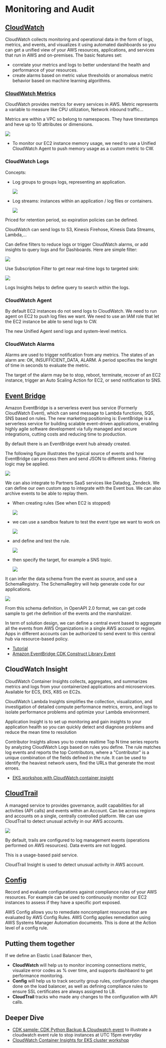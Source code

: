 # Monitoring and Audit

## [CloudWatch](https://docs.aws.amazon.com/cloudwatch/)

CloudWatch collects monitoring and operational data in the form of logs, metrics, and events, and visualizes it using automated dashboards so you can get a unified view of your AWS resources, applications, and services that run in AWS and on-premises. The basic features set:

* correlate your metrics and logs to better understand the health and performance of your resources.
* create alarms based on metric value thresholds or anomalous metric behavior based on machine learning algorithms. 

### [CloudWatch Metrics](https://docs.aws.amazon.com/cloudwatch/)

CloudWatch provides metrics for every services in AWS. Metric represents a variable to measure like CPU utilization, Network inbound traffic... 

Metrics are within a VPC so belong to namespaces. They have timestamps and heve up to 10 attributes or dimensions.

![](./images/cloudwatch-1.png)

* To monitor our EC2 instance memory usage, we need to use a Unified CloudWatch Agent to push memory usage as a custom metric to CW.

### CloudWatch Logs

Concepts:

* Log groups to groups logs, representing an application.

    ![](./images/cw-log-groups.png)

* Log streams: instances within an application / log files or containers.

    ![](./images/cw-log-streams.png)


Priced for retention period, so expiration policies can be defined. 

CloudWatch can send logs to S3, Kinesis Firehose, Kinesis Data Streams, Lambda,... 

Can define filters to reduce logs or trigger CloudWatch alarms, or add insights to query logs and for Dashboards. Here are simple filter:

![](./images/cw-filter.png)

Use Subscription Filter to get near real-time logs to targeted sink:

![](./images/cw-subscription.png)


Logs Insights helps to define query to search within the logs. 

### CloudWatch Agent

By default EC2 instances do not send logs to CloudWatch. We need to run agent on EC2 to push log files we want. We need to use an IAM role that let the EC2 instance be able to send logs to CW.

The new Unified Agent send logs and system-level metrics. 

### CloudWatch Alarms

Alarms are used to trigger notification from any metrics. The states of an alarm are: OK, INSUFFICIENT_DATA, ALARM. A period specifies the lenght of time in seconds to evaluate the metric.

The target of the alarm may be to stop, reboot, terminate, recover of an EC2 instance, trigger an Auto Scaling Action for EC2, or send notification to SNS.

## [Event Bridge](https://docs.aws.amazon.com/eventbridge/)

Amazon EventBridge is a serverless event bus service (Formerly CloudWatch Event), which can send message to Lambda functions, SQS, SNS based on rules. The new marketing positioning is: EventBridge is a serverless service for building scalable event-driven applications, enabling highly agile software development via fully managed and secure integrations, cutting costs and reducing time to production.

By default there is an EventBridge event hub already created.

The following figure illustrates the typical source of events and how EventBridge can process them and send JSON to different sinks. Filtering logic may be applied.

![](./diagrams/event-bridge-0.drawio.png)

We can also integrate to Partners SaaS services like Datadog, Zendeck. We can define our own custom app to integrate with the Event bus. We can also archive events to be able to replay them.


* When creating rules (See when EC2 is stopped)

    ![](./images/eb-create-rule.png)

* we can use a sandbox feature to test the event type we want to work on 

    ![](./images/eb-event-type.png)

* and define and test the rule.

    ![](./images/eb-event-pattern.png)

* then specify the target, for example a SNS topic.

    ![](./images/eb-target.png)

It can infer the data schema from the event as source, and use a SchemaRegistry. The SchemaRegitry will help generate code for our applications. 

![](./images/eb-event-schema.png)

From this schema definition, in OpenAPI 2.0 format, we can get code sample to get rhe definition of the events and the marshalizer. 

In term of solution design, we can define a central event based to aggregate all the events from AWS Organizations in a single AWS account or region. Apps in different accounts can be authorized to send event to this central hub via resource-based policy.

* [Tutorial](https://docs.aws.amazon.com/eventbridge/latest/userguide/eb-tutorial.html)
* [Amazon EventBridge CDK Construct Library Event ](https://docs.aws.amazon.com/cdk/api/v2/docs/aws-cdk-lib.aws_events-readme.html)

## CloudWatch Insight

CloudWatch Container Insights collects, aggregates, and summarizes metrics and logs from your containerized applications and microservices. Available for ECS, EKS, K8S on EC2s. 

CloudWatch Lambda Insights simplifies the collection, visualization, and investigation of detailed compute performance metrics, errors, and logs to isolate performance problems and optimize your Lambda environment.

Application Insight is to set up monitoring and gain insights to your application health so you can quickly detect and diagnose problems and reduce the mean time to resolution

Contributor Insights allows you to create realtime Top N time series reports by analyzing CloudWatch Logs based on rules you define. The rule matches log events and reports the top Contributors, where a "Contributor" is a unique combination of the fields defined in the rule. It can be used to identify the heaviest network users, find the URLs that generate the most erroes.

* [EKS workshop with CloudWatch container insight](https://www.eksworkshop.com/intermediate/250_cloudwatch_container_insights/)

## [CloudTrail](https://aws.amazon.com/cloudtrail/)

A managed service to provides governance, audit capabilities for all activities (API calls) and events within an Account. Can be across regions and accounts on a single, centrally controlled platform. We can use CloudTrail to detect unusual activity in our AWS accounts.

![](./images/cloudtrail-home.png)

By default, trails are configured to log management events (operations performed on AWS resources). Data events are not logged.

This is a usage-based paid service.

CloudTrail Insight is used to detect unusual activity in AWS account.

## [Config](https://docs.aws.amazon.com/config/index.html#lang/en_us)

Record and evaluate configurations against compliance rules of your AWS resources. For example can be used to continuously monitor our EC2 instances to assess if they have a specific port exposed.

AWS Config allows you to remediate noncompliant resources that are evaluated by AWS Config Rules. AWS Config applies remediation using AWS Systems Manager Automation documents. This is done at the Action level of a config rule.

## Putting them together

If we define an Elastic Load Balancer then, 

* **CloudWatch** will help us to monitor incoming connections metric, visualize error codes as % over time, and supports dashbaord to get performance monitoring.
* **Config** will help us to track security group rules, configuration changes done on the load balancer, as well as defining compliance rules to ensure SSL certificates are always assigned to LB.
* **CloudTrail** tracks who made any changes to the configuration with API calls.

## Deeper Dive

* [CDK sample: CDK Python Backup & Cloudwatch event](https://github.com/aws-samples/aws-cdk-examples/tree/master/python/ec2-cloudwatch) to illustrate a cloudwatch event rule to stop instances at UTC 15pm everyday
* [CloudWatch Container Insights for EKS cluster workshop](https://www.eksworkshop.com/intermediate/250_cloudwatch_container_insights/)